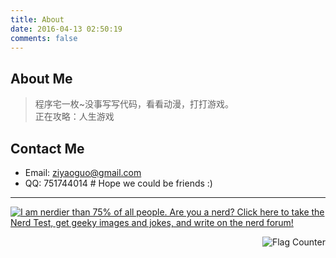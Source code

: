 ```yaml
---
title: About
date: 2016-04-13 02:50:19
comments: false
---
```


## About Me


> 程序宅一枚~没事写写代码，看看动漫，打打游戏。  
> 正在攻略：人生游戏


## Contact Me

- Email: ziyaoguo@gmail.com  
- QQ: 751744014  # Hope we could be friends :)

--------



<a href="http://www.nerdtests.com/ft_nq.php">
<img src="http://www.nerdtests.com/images/ft/nq/1544a3365a.gif" alt="I am nerdier than 75% of all people. Are you a nerd? Click here to take the Nerd Test, get geeky images and jokes, and write on the nerd forum!" align="middle"></a>

<a href="http://s11.flagcounter.com/more/QPCC"><img src="http://s11.flagcounter.com/count2/QPCC/bg_FFFFFF/txt_000000/border_CCCCCC/columns_2/maxflags_10/viewers_0/labels_0/pageviews_0/flags_0/percent_0/" alt="Flag Counter" border="0" style="float:right"></a>